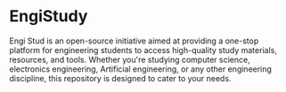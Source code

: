 # EngiStudy
Engi Stud is an open-source initiative aimed at providing a one-stop platform for engineering students to access high-quality study materials, resources, and tools. Whether you're studying computer science, electronics engineering, Artificial engineering, or any other engineering discipline, this repository is designed to cater to your needs.
